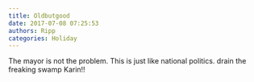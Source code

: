 ```yaml
---
title: Oldbutgood
date: 2017-07-08 07:25:53
authors: Ripp
categories: Holiday
---
```


 The mayor is not the problem. This is just like national politics. drain the freaking swamp Karin!!